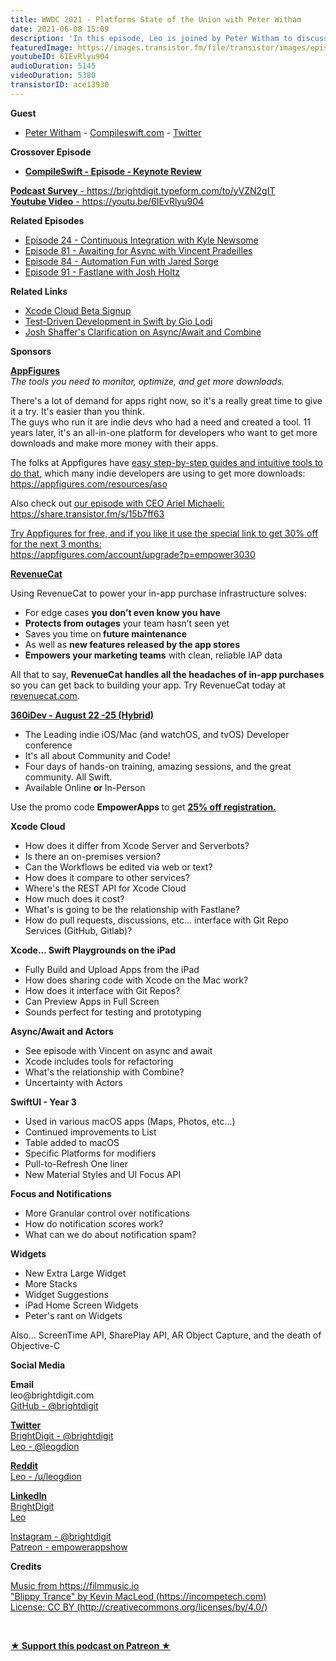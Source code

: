 ```yaml
---
title: WWDC 2021 - Platforms State of the Union with Peter Witham
date: 2021-06-08 15:09
description: 'In this episode, Leo is joined by Peter Witham to discuss the Platforms State of the Union: Xcode Cloud, Async/Await & Actors, Building Apps on the iPad,  Focus & DND, ScreenTime API, Shareplay API and more...'
featuredImage: https://images.transistor.fm/file/transistor/images/episode/562640/full_1623179380-artwork.jpg
youtubeID: 6IEvRlyu904
audioDuration: 5145
videoDuration: 5380
transistorID: ace13930
---
```

<p><b>Guest</b></p><ul><li>
<a href="https://peterwitham.com/">Peter Witham</a> - <a href="https://compileswift.com/">Compileswift.com</a> - <a href="https://twitter.com/CompileSwift">Twitter</a>
</li></ul><p><b>Crossover Episode</b></p><ul><li><a href="https://www.compileswift.com/podcast/s03-e01/"><strong>CompileSwift - Episode - Keynote Review</strong></a></li></ul><p><a href="https://brightdigit.typeform.com/to/yVZN2gIT"><strong>Podcast Survey</strong> - https://brightdigit.typeform.com/to/yVZN2gIT</a><br><a href="https://youtu.be/6IEvRlyu904"><strong>Youtube Video</strong> - https://youtu.be/6IEvRlyu904</a></p><p><b>Related Episodes</b></p><ul>
<li><a href="https://share.transistor.fm/s/a14f868f">Episode 24 - Continuous Integration with Kyle Newsome</a></li>
<li><a href="https://share.transistor.fm/s/593efb15">Episode 81 - Awaiting for Async with Vincent Pradeilles</a></li>
<li><a href="https://share.transistor.fm/s/bab83e8a">Episode 84 - Automation Fun with Jared Sorge</a></li>
<li><a href="https://share.transistor.fm/s/8505d100">Episode 91 - Fastlane with Josh Holtz</a></li>
</ul><p><b>Related Links</b></p><ul>
<li><a href="https://developer.apple.com/xcode-cloud/beta/">Xcode Cloud Beta Signup</a></li>
<li><a href="https://www.apress.com/gp/book/9781484270011">Test-Driven Development in Swift by Gio Lodi</a></li>
<li><a href="https://twitter.com/joshshaffer/status/1402036339105665024?s=20">Josh Shaffer's Clarification on Async/Await and Combine</a></li>
</ul><p><b>Sponsors</b></p><p><a href="https://appfigures.com/account/upgrade?p=empower3030"><strong>AppFigures</strong></a><strong><br></strong><em>The tools you need to monitor, optimize, and get more downloads.</em><strong></strong></p><p>There's a lot of demand for apps right now, so it's a really great time to give it a try. It's easier than you think.<br>The guys who run it are indie devs who had a need and created a tool. 11 years later, it's an all-in-one platform for developers who want to get more downloads and make more money with their apps.</p><p>The folks at Appfigures have <a href="https://appfigures.com/resources/aso">easy step-by-step guides and intuitive tools to do that</a>, which many indie developers are using to get more downloads:<br><a href="https://appfigures.com/resources/aso">https://appfigures.com/resources/aso</a></p><p>Also check out <a href="https://share.transistor.fm/s/15b7ff63">our episode with CEO Ariel Michaeli:<br>https://share.transistor.fm/s/15b7ff63</a></p><p><a href="https://appfigures.com/account/upgrade?p=empower3030">Try Appfigures for free, and if you like it use the special link to get 30% off for the next 3 months:</a><a href="https://www.linode.com/?r=97e09acbd5d304d87dadef749491d245e71c74e7"><br></a><a href="https://appfigures.com/account/upgrade?p=empower3030">https://appfigures.com/account/upgrade?p=empower3030</a></p><p><a href="https://revenuecat.com/"><strong>RevenueCat</strong></a><strong></strong></p><p>Using RevenueCat to power your in-app purchase infrastructure solves:</p><ul>
<li>For edge cases <strong>you don’t even know you have</strong>
</li>
<li>
<strong>Protects from outages</strong> your team hasn’t seen yet</li>
<li>Saves you time on<strong> future maintenance </strong>
</li>
<li>As well as <strong>new features released by the app stores</strong>
</li>
<li>
<strong>Empowers your marketing teams</strong> with clean, reliable IAP data</li>
</ul><p>All that to say, <strong>RevenueCat handles all the headaches of in-app purchases</strong> so you can get back to building your app. Try RevenueCat today at <a href="http://revenuecat.com/">revenuecat.com</a>.</p><p><a href="https://360idev.com/"><strong>360iDev - August 22 -25 (Hybrid)</strong></a></p><ul>
<li>The Leading indie iOS/Mac (and watchOS, and tvOS) Developer conference</li>
<li>It's all about Community and Code!</li>
<li>Four days of hands-on training, amazing sessions, and the great community. All Swift.</li>
<li>Available Online <strong>or </strong>In-Person</li>
</ul><p>Use the promo code <strong>EmpowerApps </strong>to get <a href="https://360idev.com/"><strong>25% off registration.</strong></a></p><p><b>Xcode Cloud</b></p><ul>
<li>How does it differ from Xcode Server and Serverbots?</li>
<li>Is there an on-premises version?</li>
<li>Can the Workflows be edited via web or text?</li>
<li>How does it compare to other services?</li>
<li>Where's the REST API for Xcode Cloud</li>
<li>How much does it cost?</li>
<li>What's is going to be the relationship with Fastlane?</li>
<li>How do pull requests, discussions, etc... interface with Git Repo Services (GitHub, Gitlab)?</li>
</ul><p><b>Xcode... Swift Playgrounds on the iPad</b></p><ul>
<li>Fully Build and Upload Apps from the iPad</li>
<li>How does sharing code with Xcode on the Mac work?</li>
<li>How does it interface with Git Repos?</li>
<li>Can Preview Apps in Full Screen</li>
<li>Sounds perfect for testing and prototyping</li>
</ul><p><b>Async/Await and Actors</b></p><ul>
<li>See episode with Vincent on async and await</li>
<li>Xcode includes tools for refactoring</li>
<li>What's the relationship with Combine?</li>
<li>Uncertainty with Actors</li>
</ul><p><b>SwiftUI - Year 3</b></p><ul>
<li>Used in various macOS apps (Maps, Photos, etc...)</li>
<li>Continued improvements to List</li>
<li>Table added to macOS</li>
<li>Specific Platforms for modifiers</li>
<li>Pull-to-Refresh One liner</li>
<li>New Material Styles and UI Focus API</li>
</ul><p><b>Focus and Notifications</b></p><ul>
<li>More Granular control over notifications</li>
<li>How do notification scores work?</li>
<li>What can we do about notification spam?</li>
</ul><p><b>Widgets</b></p><ul>
<li>New Extra Large Widget</li>
<li>More Stacks</li>
<li>Widget Suggestions</li>
<li>iPad Home Screen Widgets</li>
<li>Peter's rant on Widgets</li>
</ul><p>Also... ScreenTime API, SharePlay API, AR Object Capture, and the death of Objective-C</p><p><b>Social Media</b></p><p><strong>Email</strong><br>leo@brightdigit.com<br><a href="https://github.com/brightdigit">GitHub - @brightdigit</a></p><p><a href="https://twitter.com/brightdigit"><strong>Twitter </strong><br>BrightDigit - @brightdigit</a><br><a href="https://twitter.com/leogdion">Leo - @leogdion</a></p><p><a href="https://www.reddit.com/user/leogdion"><strong>Reddit</strong><br>Leo - /u/leogdion</a></p><p><a href="https://www.linkedin.com/company/bright-digit"><strong>LinkedIn</strong><br>BrightDigit</a><br><a href="https://www.linkedin.com/in/leogdion/">Leo</a></p><p><a href="https://www.instagram.com/brightdigit/">Instagram - @brightdigit</a><br><a href="https://www.patreon.com/empowerappsshow">Patreon - empowerappshow</a></p><p><b>Credits</b></p><p><a href="https://filmmusic.io/">Music from https://filmmusic.io</a><br><a href="https://incompetech.com/">"Blippy Trance" by Kevin MacLeod (https://incompetech.com)</a><br><a href="http://creativecommons.org/licenses/by/4.0/">License: CC BY (http://creativecommons.org/licenses/by/4.0/)</a></p><p><br></p><p><strong><a href="https://www.patreon.com/empowerappsshow" rel="payment" title="★ Support this podcast on Patreon ★">★ Support this podcast on Patreon ★</a></strong></p>
      
